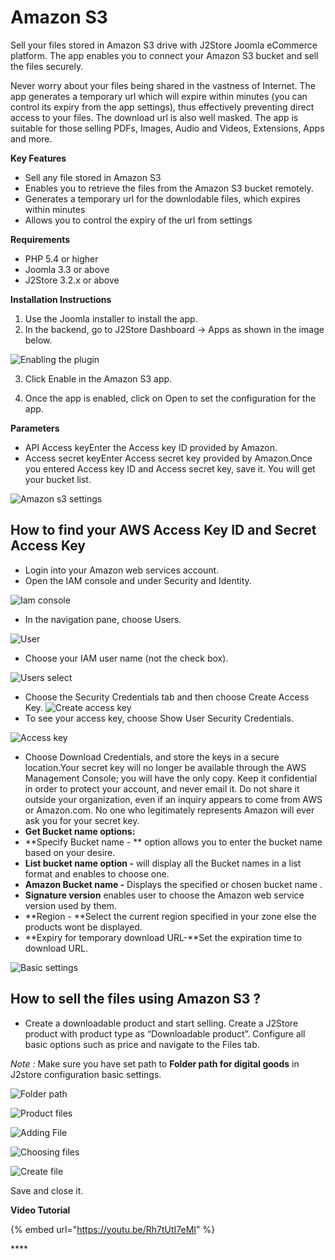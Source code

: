 # Amazon S3

Sell your files stored in Amazon S3 drive with J2Store Joomla eCommerce platform. The app enables you to connect your Amazon S3 bucket and sell the files securely.

Never worry about your files being shared in the vastness of Internet. The app generates a temporary url which will expire within minutes \(you can control its expiry from the app settings\), thus effectively preventing direct access to your files. The download url is also well masked. The app is suitable for those selling PDFs, Images, Audio and Videos, Extensions, Apps and more.

**Key Features**

* Sell any file stored in Amazon S3
* Enables you to retrieve the files from the Amazon S3 bucket remotely.
* Generates a temporary url for the downlodable files, which expires within minutes
* Allows you to control the expiry of the url from settings

**Requirements**

* PHP 5.4 or higher
* Joomla 3.3 or above
* J2Store 3.2.x or above

**Installation Instructions**

1. Use the Joomla installer to install the app.
2. In the backend, go to J2Store Dashboard -&gt; Apps as shown in the image below. 

![Enabling the plugin](https://raw.githubusercontent.com/j2store/doc-images/master/apps/amazon-s3/amazons3_enable.png)



3. Click Enable in the Amazon S3 app.

4. Once the app is enabled, click on Open to set the configuration for the app.

**Parameters**

* API Access keyEnter the Access key ID provided by Amazon.
* Access secret keyEnter Access secret key provided by Amazon.Once you entered Access key ID and Access secret key, save it. You will get your bucket list. 



![Amazon s3 settings](https://raw.githubusercontent.com/j2store/doc-images/master/apps/amazon-s3/amazons3_settings.png)

## How to find your AWS Access Key ID and Secret Access Key <a id="how-to-find-your-aws-access-key-id-and-secret-access-key"></a>

* Login into your Amazon web services account.
* Open the IAM console and under Security and Identity.

![Iam console](https://raw.githubusercontent.com/j2store/doc-images/master/apps/amazon-s3/amazons3_iam_console.png)

* In the navigation pane, choose Users.

![User](https://raw.githubusercontent.com/j2store/doc-images/master/apps/amazon-s3/amazons3_user.png)

* Choose your IAM user name \(not the check box\).

![Users select](https://raw.githubusercontent.com/j2store/doc-images/master/apps/amazon-s3/amazons3_userselect.png)

* Choose the Security Credentials tab and then choose Create Access Key. ![Create access key](https://raw.githubusercontent.com/j2store/doc-images/master/apps/amazon-s3/amazons3_createkey.png)
* To see your access key, choose Show User Security Credentials.

![Access key](https://raw.githubusercontent.com/j2store/doc-images/master/apps/amazon-s3/amazons3_showkey.png)

* Choose Download Credentials, and store the keys in a secure location.Your secret key will no longer be available through the AWS Management Console; you will have the only copy. Keep it confidential in order to protect your account, and never email it. Do not share it outside your organization, even if an inquiry appears to come from AWS or Amazon.com. No one who legitimately represents Amazon will ever ask you for your secret key.
* **Get Bucket name options:**
* \*\*Specify Bucket name - \*\* option allows you to enter the bucket name based on your desire.
* **List bucket name option -** will display all the Bucket names in a list format and enables to choose one.
* **Amazon Bucket name -** Displays the specified or chosen bucket name .
* **Signature version** enables user to choose the Amazon web service version used by them. 
* \*\*Region - \*\*Select the current region specified in your zone else the products wont be displayed.
* **Expiry for temporary download URL-**Set the expiration time to download URL.

![Basic settings](https://raw.githubusercontent.com/j2store/doc-images/master/apps/amazon-s3/amasons3-basic-settings.png)

## How to sell the files using Amazon S3 ? <a id="how-to-sell-the-files-using-amazon-s3-"></a>

* Create a downloadable product and start selling. Create a J2Store product with product type as “Downloadable product”. Configure all basic options such as price and navigate to the Files tab.

_Note :_ Make sure you have set path to **Folder path for digital goods** in J2store configuration basic settings.

     

![Folder path](https://raw.githubusercontent.com/j2store/doc-images/master/apps/amazon-s3/amazons3_download_folderpath.png)

![Product files](https://raw.githubusercontent.com/j2store/doc-images/master/apps/amazon-s3/amazons3_setproductfiles.png)

![Adding File](https://raw.githubusercontent.com/j2store/doc-images/master/apps/amazon-s3/amazons3_addfile.png)

![Choosing files](https://raw.githubusercontent.com/j2store/doc-images/master/apps/amazon-s3/amazons3_choosefile.png)

![Create file](https://raw.githubusercontent.com/j2store/doc-images/master/apps/amazon-s3/amazons3_createfile.png)



Save and close it.

**Video Tutorial**

{% embed url="https://youtu.be/Rh7tUtI7eMI" %}

\*\*\*\*

